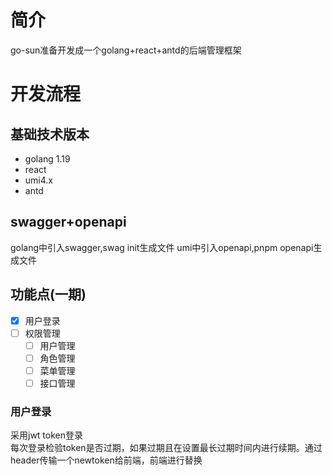 # 简介
go-sun准备开发成一个golang+react+antd的后端管理框架

# 开发流程

## 基础技术版本
- golang 1.19
- react
- umi4.x
- antd

## swagger+openapi
golang中引入swagger,swag init生成文件
umi中引入openapi,pnpm openapi生成文件

## 功能点(一期)
- [x] 用户登录
- [ ] 权限管理
  - [ ] 用户管理
  - [ ] 角色管理
  - [ ] 菜单管理
  - [ ] 接口管理
  
### 用户登录
采用jwt token登录  
每次登录检验token是否过期，如果过期且在设置最长过期时间内进行续期。通过header传输一个newtoken给前端，前端进行替换


  

    


    